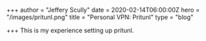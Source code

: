 +++
author = "Jeffery Scully"
date = 2020-02-14T06:00:00Z
hero = "/images/pritunl.png"
title = "Personal VPN: Pritunl"
type = "blog"

+++
This is my experience setting up pritunl.